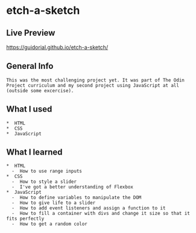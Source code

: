 # etch-a-sketch

## Live Preview
https://guidorial.github.io/etch-a-sketch/

## General Info
    This was the most challenging project yet. It was part of The Odin Project curriculum and my second project using JavaScript at all (outside some excercise). 

## What I used
    *  HTML
    *  CSS
    *  JavaScript

## What I learned
    *  HTML
      -  How to use range inputs
    *  CSS
      -  How to style a slider
      -  I've got a better understanding of Flexbox
    *  JavaScript
      -  How to define variables to manipulate the DOM
      -  How to give life to a slider
      -  How to add event listeners and assign a function to it
      -  How to fill a container with divs and change it size so that it fits perfectly
      -  How to get a random color
